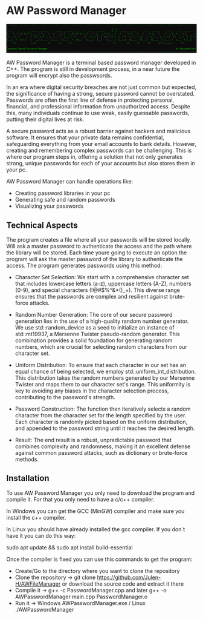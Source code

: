 # AW Password Manager

<img src="Banner/Banner.PNG">

AW Password Manager is a terminal based password manager developed in C++. The program is still in development process, in a near future the program will encrypt also the passwsords.

In an era where digital security breaches are not just common but expected, the significance of having a strong, secure password cannot be overstated. Passwords are often the first line of defense in protecting personal, financial, and professional information from unauthorized access. Despite this, many individuals continue to use weak, easily guessable passwords, putting their digital lives at risk.

A secure password acts as a robust barrier against hackers and malicious software. It ensures that your private data remains confidential, safeguarding everything from your email accounts to bank details. However, creating and remembering complex passwords can be challenging. This is where our program steps in, offering a solution that not only generates strong, unique passwords for each of your accounts but also stores them in your pc.

AW Password Manager can handle operations like:
- Creating password libraries in your pc
- Generating safe and random passwords
- Visualizing your passwords

## Technical Aspects

The program creates a file where all your passwords will be stored locally. Will ask a master password to authenticate the access and the path where the library will be stored. Each time youre going to execute an option the program will ask the master password of the library to authenticate the access. The program generates passwords using this method:
- Character Set Selection: We start with a comprehensive character set that includes lowercase letters (a-z), uppercase letters (A-Z), numbers (0-9), and special characters (!@#$%^&*()_+). This diverse range ensures that the passwords are complex and resilient against brute-force attacks.

- Random Number Generation: The core of our secure password generation lies in the use of a high-quality random number generator. We use std::random_device as a seed to initialize an instance of std::mt19937, a Mersenne Twister pseudo-random generator. This combination provides a solid foundation for generating random numbers, which are crucial for selecting random characters from our character set.

- Uniform Distribution: To ensure that each character in our set has an equal chance of being selected, we employ std::uniform_int_distribution. This distribution takes the random numbers generated by our Mersenne Twister and maps them to our character set's range. This uniformity is key to avoiding any biases in the character selection process, contributing to the password's strength.

- Password Construction: The function then iteratively selects a random character from the character set for the length specified by the user. Each character is randomly picked based on the uniform distribution, and appended to the password string until it reaches the desired length.

- Result: The end result is a robust, unpredictable password that combines complexity and randomness, making it an excellent defense against common password attacks, such as dictionary or brute-force methods.

## Installation

To use AW Password Manager you only need to download the program and compile it. For that you only need to have a c/c++ compiler.

In Windows you can get the GCC (MinGW) compiler and make sure you install the c++ compiler.

In Linux you should have already installed the gcc compiler. If you don´t have it you can do this way:

sudo apt update && sudo apt install build-essential

Once the compiler is fixed you can use this commands to get the program:

- Create/Go to the directory where you want to clone the repository
- Clone the repository -> git clone https://github.com/Julen-H/AWFileManager or download the source code and extract it there
- Compile it -> g++ -c PasswordManager.cpp and later g++ -o AWPasswordManager main.cpp PasswordManager.o
- Run it -> Windows AWPasswordManager.exe / Linux ./AWPasswordManager


